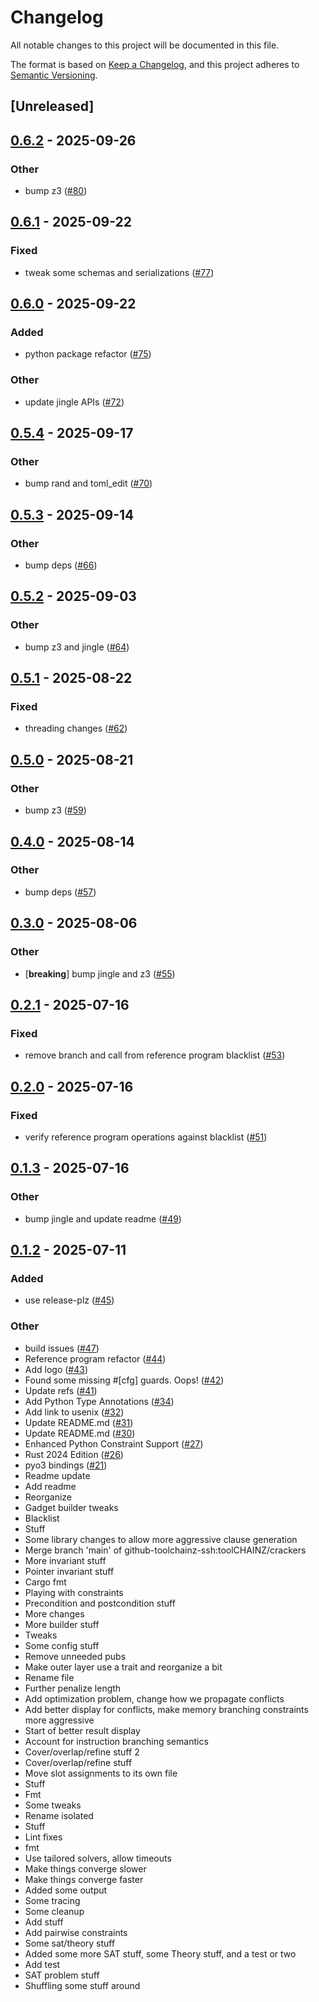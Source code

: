 # Changelog

All notable changes to this project will be documented in this file.

The format is based on [Keep a Changelog](https://keepachangelog.com/en/1.0.0/),
and this project adheres to [Semantic Versioning](https://semver.org/spec/v2.0.0.html).

## [Unreleased]

## [0.6.2](https://github.com/toolCHAINZ/crackers/compare/crackers-v0.6.1...crackers-v0.6.2) - 2025-09-26

### Other

- bump z3 ([#80](https://github.com/toolCHAINZ/crackers/pull/80))

## [0.6.1](https://github.com/toolCHAINZ/crackers/compare/crackers-v0.6.0...crackers-v0.6.1) - 2025-09-22

### Fixed

- tweak some schemas and serializations ([#77](https://github.com/toolCHAINZ/crackers/pull/77))

## [0.6.0](https://github.com/toolCHAINZ/crackers/compare/crackers-v0.5.4...crackers-v0.6.0) - 2025-09-22

### Added

- python package refactor ([#75](https://github.com/toolCHAINZ/crackers/pull/75))

### Other

- update jingle APIs ([#72](https://github.com/toolCHAINZ/crackers/pull/72))

## [0.5.4](https://github.com/toolCHAINZ/crackers/compare/crackers-v0.5.3...crackers-v0.5.4) - 2025-09-17

### Other

- bump rand and toml_edit ([#70](https://github.com/toolCHAINZ/crackers/pull/70))

## [0.5.3](https://github.com/toolCHAINZ/crackers/compare/crackers-v0.5.2...crackers-v0.5.3) - 2025-09-14

### Other

- bump deps ([#66](https://github.com/toolCHAINZ/crackers/pull/66))

## [0.5.2](https://github.com/toolCHAINZ/crackers/compare/crackers-v0.5.1...crackers-v0.5.2) - 2025-09-03

### Other

- bump z3 and jingle ([#64](https://github.com/toolCHAINZ/crackers/pull/64))

## [0.5.1](https://github.com/toolCHAINZ/crackers/compare/crackers-v0.5.0...crackers-v0.5.1) - 2025-08-22

### Fixed

- threading changes ([#62](https://github.com/toolCHAINZ/crackers/pull/62))

## [0.5.0](https://github.com/toolCHAINZ/crackers/compare/crackers-v0.4.0...crackers-v0.5.0) - 2025-08-21

### Other

- bump z3 ([#59](https://github.com/toolCHAINZ/crackers/pull/59))

## [0.4.0](https://github.com/toolCHAINZ/crackers/compare/crackers-v0.3.0...crackers-v0.4.0) - 2025-08-14

### Other

- bump deps ([#57](https://github.com/toolCHAINZ/crackers/pull/57))

## [0.3.0](https://github.com/toolCHAINZ/crackers/compare/crackers-v0.2.1...crackers-v0.3.0) - 2025-08-06

### Other

- [**breaking**] bump jingle and z3 ([#55](https://github.com/toolCHAINZ/crackers/pull/55))

## [0.2.1](https://github.com/toolCHAINZ/crackers/compare/crackers-v0.2.0...crackers-v0.2.1) - 2025-07-16

### Fixed

- remove branch and call from reference program blacklist ([#53](https://github.com/toolCHAINZ/crackers/pull/53))

## [0.2.0](https://github.com/toolCHAINZ/crackers/compare/crackers-v0.1.3...crackers-v0.2.0) - 2025-07-16

### Fixed

- verify reference program operations against blacklist ([#51](https://github.com/toolCHAINZ/crackers/pull/51))

## [0.1.3](https://github.com/toolCHAINZ/crackers/compare/crackers-v0.1.2...crackers-v0.1.3) - 2025-07-16

### Other

- bump jingle and update readme ([#49](https://github.com/toolCHAINZ/crackers/pull/49))

## [0.1.2](https://github.com/toolCHAINZ/crackers/compare/crackers-v0.1.1...crackers-v0.1.2) - 2025-07-11

### Added

- use release-plz ([#45](https://github.com/toolCHAINZ/crackers/pull/45))

### Other

- build issues ([#47](https://github.com/toolCHAINZ/crackers/pull/47))
- Reference program refactor ([#44](https://github.com/toolCHAINZ/crackers/pull/44))
- Add logo ([#43](https://github.com/toolCHAINZ/crackers/pull/43))
- Found some missing #[cfg] guards. Oops! ([#42](https://github.com/toolCHAINZ/crackers/pull/42))
- Update refs ([#41](https://github.com/toolCHAINZ/crackers/pull/41))
- Add Python Type Annotations ([#34](https://github.com/toolCHAINZ/crackers/pull/34))
- Add link to usenix ([#32](https://github.com/toolCHAINZ/crackers/pull/32))
- Update README.md ([#31](https://github.com/toolCHAINZ/crackers/pull/31))
- Update README.md ([#30](https://github.com/toolCHAINZ/crackers/pull/30))
- Enhanced Python Constraint Support ([#27](https://github.com/toolCHAINZ/crackers/pull/27))
- Rust 2024 Edition ([#26](https://github.com/toolCHAINZ/crackers/pull/26))
- pyo3 bindings ([#21](https://github.com/toolCHAINZ/crackers/pull/21))
- Readme update
- Add readme
- Reorganize
- Gadget builder tweaks
- Blacklist
- Stuff
- Some library changes to allow more aggressive clause generation
- Merge branch 'main' of github-toolchainz-ssh:toolCHAINZ/crackers
- More invariant stuff
- Pointer invariant stuff
- Cargo fmt
- Playing with constraints
- Precondition and postcondition stuff
- More changes
- More builder stuff
- Tweaks
- Some config stuff
- Remove unneeded pubs
- Make outer layer use a trait and reorganize a bit
- Rename file
- Further penalize length
- Add optimization problem, change how we propagate conflicts
- Add better display for conflicts, make memory branching constraints more aggressive
- Start of better result display
- Account for instruction branching semantics
- Cover/overlap/refine stuff 2
- Cover/overlap/refine stuff
- Move slot assignments to its own file
- Stuff
- Fmt
- Some tweaks
- Rename isolated
- Stuff
- Lint fixes
- fmt
- Use tailored solvers, allow timeouts
- Make things converge slower
- Make things converge faster
- Added some output
- Some tracing
- Some cleanup
- Add stuff
- Add pairwise constraints
- Some sat/theory stuff
- Added some more SAT stuff, some Theory stuff, and a test or two
- Add test
- SAT problem stuff
- Shuffling some stuff around
